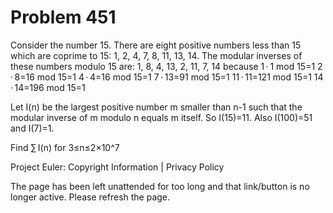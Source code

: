 #   Problem 451

   Consider the number 15.
   There are eight positive numbers less than 15 which are coprime to 15: 1,
   2, 4, 7, 8, 11, 13, 14.
   The modular inverses of these numbers modulo 15 are: 1, 8, 4, 13, 2, 11,
   7, 14
   because
   1 · 1 mod 15=1
   2 · 8=16 mod 15=1
   4 · 4=16 mod 15=1
   7 · 13=91 mod 15=1
   11 · 11=121 mod 15=1
   14 · 14=196 mod 15=1

   Let I(n) be the largest positive number m smaller than n-1 such that the
   modular inverse of m modulo n equals m itself.
   So I(15)=11.
   Also I(100)=51 and I(7)=1.

   Find ∑ I(n) for 3≤n≤2×10^7

   Project Euler: Copyright Information | Privacy Policy

   The page has been left unattended for too long and that link/button is no
   longer active. Please refresh the page.
